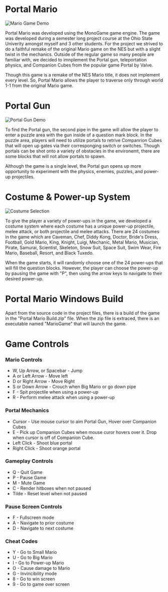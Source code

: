 Portal Mario
============

![Mario Game Demo](https://media.giphy.com/media/SS2gAEiLehqv6DpKVw/giphy.gif)

Portal Mario was developed using the MonoGame game engine. The game was developed during
a semester long project course at the Ohio State Univerity amongst myself and 3 other students. 
For the project we strived to do a faithful remake of the original Mario game on the NES but with 
a slight twist in the mechanics. Outside of the regular game so many people are familiar with, 
we decided to imnplement the Portal gun, teleportation physics, and Companion Cubes from the 
popular game Portal by Valve.

Though this game is a remake of the NES Mario title, it does not implement every level. So, Portal
Mario allows the player to traverse only through world 1-1 from the original Mario game.

Portal Gun
==========

![Portal Gun Demo](https://media.giphy.com/media/h8177w3g42RDQ13JUu/giphy.gif)

To find the Portal gun, the second pipe in the game will allow the player to enter a puzzle area with
the gun inside of a question mark block. In the puzzle area, players will need to utilize portals
to retrive Companrion Cubes that will open up gates via their corresponging switch or switches. Though
portals can be shot onto a variety of obstacles in the environemt, there are some blocks that will not
allow portals to spawn.

Although the game is a single level, the Portal gun opens up more opportunity to experiment with
the physics, enemies, puzzles, and power-up projectiles.

Costume & Power-up System
==============

![Costume Selection](https://media.giphy.com/media/fAJk8YBNmMJcq5cfzC/giphy.gif)

To give the player a variety of power-ups in the game, we developed a costume system where each 
costume has a unique power-up projectile, melee attack, or both projectile and melee attacks.
There are 24 costumes in the game which are Caveman, Chef, Diddy Kong, Doctor, Bride's Dress,
Football, Gold Mario, King, Knight, Luigi, Mechanic, Metal Mario, Musician, Pirate, Samurai, 
Scientist, Skeleton, Snow Suit, Space Suit, Swim Wear, Fire Mario, Baseball, Resort, and Black Tuxedo.

When the game starts, it will randomly choose one of the 24 power-ups that will fill the question
blocks. However, the player can choose the power-up by pausing the game with "P", then using the
arrow keys to navigate to their desired power-up.

Portal Mario Windows Build
===================

Apart from the source code in the project files, there is a build of the game in the 
"Portal Mario Build.zip" file. When the zip file is extraced, there is an executable named
"MarioGame" that will launch the game. 

Game Controls
===========

### Mario Controls  

* W, Up Arrow, or Spacebar - Jump
* A or Left Arrow - Move left
* D or Right Arrow - Move Right
* S or Down Arrow - Crouch when Big Mario or go down pipe
* F - Spit projectile when using a power-up
* R - Perform melee attack when using a power-up

### Portal Mechanics

* Cursor - Use mouse cursor to aim Portal Gun, Hover over Companion Cubes
* E - Pick up Companion Cubes when mouse curor hovers over it. Drop when cursor is off of Companion Cube.
* Left Click - Shoot blue portal
* Right Click - Shoot orange portal

### Gameplay Controls

* Q - Quit Game
* P - Pause Game
* M - Mute Game
* C - Render hitboxes when not paused
* Tilde - Reset level when not paused

### Pause Screen Controls

* F - Fullscreen mode
* A - Navigate to prior costume
* D - Navigate to next costume

### Cheat Codes

* Y - Go to Small Mario
* U - Go to Big Mario
* I - Go to Power-up Mario
* O - Cause damage to Mario
* G - Invincibility mode
* 8 - Go to win screen
* 9 - Go to game over screen
